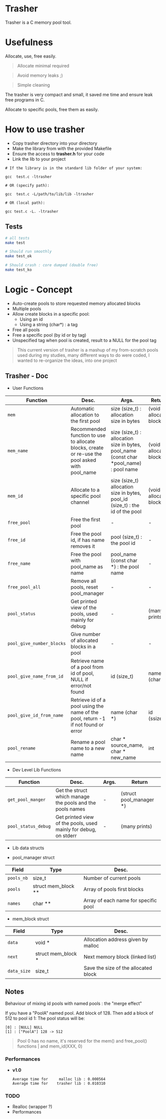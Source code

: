# Trasher

Trasher is a C memory pool tool.

# Usefulness 

Allocate, use, free easily.

> Allocate minimal required

> Avoid memory leaks ;)

> Simple cleaning

The trasher is very compact and small, it saved me time and ensure leak free programs in C.

Allocate to specific pools, free them as easily.

# How to use trasher

* Copy trasher directory into your directory
* Make the library from with the provided Makefile
* Ensure the access to **trasher.h** for your code
* Link the lib to your project

```sh:
# If the library is in the standard lib folder of your system:

gcc  test.c -ltrasher

# OR (specify path):

gcc  test.c -L/path/to/lib/lib -ltrasher

# OR (local path):

gcc test.c -L. -ltrasher
```


## Tests

```sh
# all tests
make test

# Should run smoothly
make test_ok

# Should crash : core dumped (double free) 
make test_ko
```

# Logic - Concept

* Auto-create pools to store requested memory allocated blocks
* Multiple pools
* Allow create blocks in a specific pool:
  * Using an id
  * Using a string (char*) : a tag
* Free all pools
* Free a specific pool (by id or by tag)
* Unspecified tag when pool is created, result to a NULL for the pool tag

> This current version of trasher is a mashup of my from-scratch pools used during my studies, many different ways to do
> were coded, I wanted to re-organize the ideas, into one project

## Trasher - Doc

* User Functions

| Function | Desc. | Args. | Return |
|----------|-------|-------|--------|
| `mem`      | Automatic allocation to the first pool | size (size_t) : allocation size in bytes | (void \*) : allocated block |
| `mem_name` | Recommended function to use to allocate blocks, create or re-use the pool asked with pool_name | size (size_t) : allocation size in bytes, pool_name (const char \*pool_name) : pool name | (void \*) : allocated block |
| `mem_id`   | Allocate to a specific pool channel | size (size_t) allocation size in bytes, pool_id (size_t) : the id of the pool | (void \*) : allocated block |
| `free_pool` | Free the first pool | - | - |
| `free_id` | Free the pool id, if has name removes it | pool (size_t) : the pool id | - |
| `free_name` | Free the pool with pool_name as name | pool_name (const char \*) : the pool name | - |
| `free_pool_all` | Remove all pools, reset pool_manager | - | - |
| `pool_status` | Get printed view of the pools, used mainly for debug | - | (many prints) |
| `pool_give_number_blocks` | Give number of allocated blocks in a pool | - | - |
| `pool_give_name_from_id` | Retrieve name of a pool from id of pool, NULL if error/not found | id (size_t) | name (char \*) |
| `pool_give_id_from_name` | Retrieve id of a pool using the name of the pool, return -1 if not found or error | name (char \*) | id (ssize_t) |
| `pool_rename` | Rename a pool name to a new name | char \* source_name, char \* new_name | int |


* Dev Level Lib Functions

| Function | Desc. | Args. | Return |
|----------|-------|-------|--------|
| `get_pool_manger` | Get the struct which manage the pools and the pools names | - | (struct pool_manager \*) | 
| `pool_status_debug` | Get printed view of the pools, used mainly for debug, on stderr | - | (many prints) |


* Lib data structs

* pool_manager struct

| Field | Type | Desc. |
|-------|------|-------|
| `pools_nb` | size_t | Number of current pools |
| `pools` | struct mem_block \*\* | Array of pools first blocks |
| `names` | char \*\* | Array of each name for specific pool |

* mem_block struct

| Field | Type | Desc. |
|-------|------|-------|
| `data`  | void \* | Allocation address given by malloc |
| `next`  | struct mem_block \* | Next memory block (linked list) |
| `data_size` | size_t | Save the size of the allocated block | 

## Notes

Behaviour of mixing id pools with named pools : the "merge effect"

If you have a "PoolA" named pool. Add block of 128.
Then add a block of 512 to pool id 1:
The pool status will be:
```
[0] : [NULL] NULL
[1] : ["PoolA"] 128 -> 512
```

> Pool 0 has no name, it's reserved for the mem() and free_pool() functions | and mem_id(XXX, 0)

### Performances

* **v1.0**
  ```
  Average time for     malloc lib : 0.000564
  Average time for    trasher lib : 0.010310
  ```

### TODO

* Realloc (wrapper ?)
* Performances

